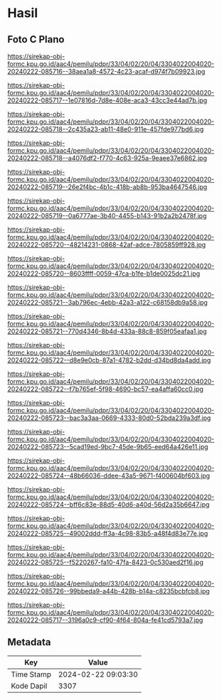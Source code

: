 # Hasil

## Foto C Plano

https://sirekap-obj-formc.kpu.go.id/aac4/pemilu/pdpr/33/04/02/20/04/3304022004020-20240222-085716--38aea1a8-4572-4c23-acaf-d974f7b09923.jpg

https://sirekap-obj-formc.kpu.go.id/aac4/pemilu/pdpr/33/04/02/20/04/3304022004020-20240222-085717--1e07816d-7d8e-408e-aca3-43cc3e44ad7b.jpg

https://sirekap-obj-formc.kpu.go.id/aac4/pemilu/pdpr/33/04/02/20/04/3304022004020-20240222-085718--2c435a23-ab11-48e0-911e-457fde977bd6.jpg

https://sirekap-obj-formc.kpu.go.id/aac4/pemilu/pdpr/33/04/02/20/04/3304022004020-20240222-085718--a4076df2-f770-4c63-925a-9eaee37e6862.jpg

https://sirekap-obj-formc.kpu.go.id/aac4/pemilu/pdpr/33/04/02/20/04/3304022004020-20240222-085719--26e2f4bc-4b1c-418b-ab8b-953ba4647546.jpg

https://sirekap-obj-formc.kpu.go.id/aac4/pemilu/pdpr/33/04/02/20/04/3304022004020-20240222-085719--0a6777ae-3b40-4455-b143-91b2a2b2478f.jpg

https://sirekap-obj-formc.kpu.go.id/aac4/pemilu/pdpr/33/04/02/20/04/3304022004020-20240222-085720--48214231-0868-42af-adce-7805859ff928.jpg

https://sirekap-obj-formc.kpu.go.id/aac4/pemilu/pdpr/33/04/02/20/04/3304022004020-20240222-085720--8603ffff-0059-47ca-b1fe-b1de0025dc21.jpg

https://sirekap-obj-formc.kpu.go.id/aac4/pemilu/pdpr/33/04/02/20/04/3304022004020-20240222-085721--3ab796ec-4ebb-42a3-a122-c68158db9a58.jpg

https://sirekap-obj-formc.kpu.go.id/aac4/pemilu/pdpr/33/04/02/20/04/3304022004020-20240222-085721--770d4346-8b4d-433a-88c8-859f05eafaa1.jpg

https://sirekap-obj-formc.kpu.go.id/aac4/pemilu/pdpr/33/04/02/20/04/3304022004020-20240222-085722--d8e9e0cb-87a1-4782-b2dd-d34bd8da4add.jpg

https://sirekap-obj-formc.kpu.go.id/aac4/pemilu/pdpr/33/04/02/20/04/3304022004020-20240222-085722--f7b765ef-5f98-4690-bc57-ea4affa60cc0.jpg

https://sirekap-obj-formc.kpu.go.id/aac4/pemilu/pdpr/33/04/02/20/04/3304022004020-20240222-085723--bac3a3aa-0669-4333-80d0-52bda239a3df.jpg

https://sirekap-obj-formc.kpu.go.id/aac4/pemilu/pdpr/33/04/02/20/04/3304022004020-20240222-085723--5cad19ed-9bc7-45de-9b65-eed64a426e11.jpg

https://sirekap-obj-formc.kpu.go.id/aac4/pemilu/pdpr/33/04/02/20/04/3304022004020-20240222-085724--48b66036-ddee-43a5-9671-f400604bf603.jpg

https://sirekap-obj-formc.kpu.go.id/aac4/pemilu/pdpr/33/04/02/20/04/3304022004020-20240222-085724--bff6c83e-88d5-40d6-a40d-56d2a35b6647.jpg

https://sirekap-obj-formc.kpu.go.id/aac4/pemilu/pdpr/33/04/02/20/04/3304022004020-20240222-085725--49002ddd-ff3a-4c98-83b5-a48f4d83e77e.jpg

https://sirekap-obj-formc.kpu.go.id/aac4/pemilu/pdpr/33/04/02/20/04/3304022004020-20240222-085725--f5220267-fa10-47fa-8423-0c530aed2f16.jpg

https://sirekap-obj-formc.kpu.go.id/aac4/pemilu/pdpr/33/04/02/20/04/3304022004020-20240222-085726--99bbeda9-a44b-428b-b14a-c8235bcbfcb8.jpg

https://sirekap-obj-formc.kpu.go.id/aac4/pemilu/pdpr/33/04/02/20/04/3304022004020-20240222-085717--3196a0c9-cf90-4f64-804a-fe41cd5793a7.jpg


## Metadata

| Key        | Value               |
| ---------- | ------------------- |
| Time Stamp | 2024-02-22 09:03:30 |
| Kode Dapil | 3307                |



